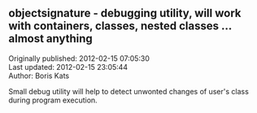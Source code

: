 ## objectsignature - debugging utility, will work with containers, classes, nested classes ... almost anything  
Originally published: 2012-02-15 07:05:30  
Last updated: 2012-02-15 23:05:44  
Author: Boris Kats  
  
Small debug utility will help to detect unwonted changes of user's class during program execution.